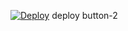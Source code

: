 [![Deploy](https://www.herokucdn.com/deploy/button.svg)](https://heroku.com/deploy) deploy button-2 
